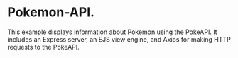 # Pokemon-API.
This example  displays information about Pokemon using the PokeAPI.
It includes an Express server, an EJS view engine, and Axios for making HTTP requests to the PokeAPI.
